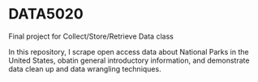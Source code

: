 # DATA5020
Final project for Collect/Store/Retrieve Data class 


In this repository, I scrape open access data about National Parks in the United States, obatin general introductory information,
and demonstrate data clean up and data wrangling techniques. 
